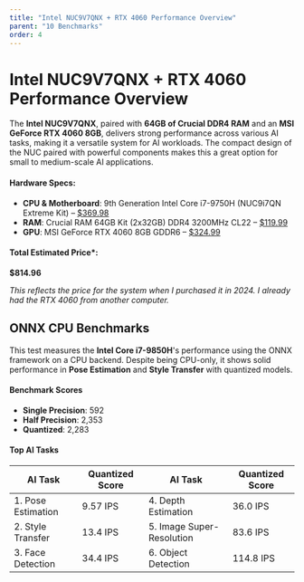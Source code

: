 ```yaml
---
title: "Intel NUC9V7QNX + RTX 4060 Performance Overview"
parent: "10 Benchmarks"
order: 4
---
```

# Intel NUC9V7QNX + RTX 4060 Performance Overview

The **Intel NUC9V7QNX**, paired with **64GB of Crucial DDR4 RAM** and an **MSI GeForce RTX 4060 8GB**, delivers strong performance across various AI tasks, making it a versatile system for AI workloads. The compact design of the NUC paired with powerful components makes this a great option for small to medium-scale AI applications.

#### **Hardware Specs:**
- **CPU & Motherboard**: 9th Generation Intel Core i7-9750H (NUC9i7QN Extreme Kit) – [$369.98](https://amzn.to/3WQg1uV)
- **RAM**: Crucial RAM 64GB Kit (2x32GB) DDR4 3200MHz CL22 – [$119.99](https://amzn.to/3XccY1q)
- **GPU**: MSI GeForce RTX 4060 8GB GDDR6 – [$324.99](https://amzn.to/3YTfXgy)

#### **Total Estimated Price***:  
**$814.96**

*This reflects the price for the system when I purchased it in 2024. I already had the RTX 4060 from another computer.*


## **ONNX CPU Benchmarks**

This test measures the **Intel Core i7-9850H**'s performance using the ONNX framework on a CPU backend. Despite being CPU-only, it shows solid performance in **Pose Estimation** and **Style Transfer** with quantized models.

#### **Benchmark Scores**  
- **Single Precision**: 592  
- **Half Precision**: 2,353  
- **Quantized**: 2,283  

#### **Top AI Tasks**

| **AI Task**        | **Quantized Score** | **AI Task**               | **Quantized Score** |
| ------------------ | ------------------- | ------------------------- | ------------------- |
| 1. Pose Estimation | 9.57 IPS            | 4. Depth Estimation       | 36.0 IPS            |
| 2. Style Transfer  | 13.4 IPS            | 5. Image Super-Resolution | 83.6 IPS            |
| 3. Face Detection  | 34.4 IPS            | 6. Object Detection       | 114.8 IPS           |
